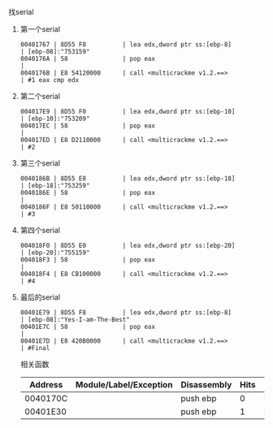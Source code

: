找serial

1. 第一个serial

   ```assembly
   00401767 | 8D55 F8          | lea edx,dword ptr ss:[ebp-8]                  | [ebp-08]:"753159"
   0040176A | 58               | pop eax                                       |
   0040176B | E8 54120000      | call <multicrackme v1.2.==>                   | #1 eax cmp edx
   ```

2. 第二个serial

   ```assembly
   004017E9 | 8D55 F0          | lea edx,dword ptr ss:[ebp-10]                 | [ebp-10]:"753209"
   004017EC | 58               | pop eax                                       |
   004017ED | E8 D2110000      | call <multicrackme v1.2.==>                   | #2
   ```

3. 第三个serial

   ```assembly
   0040186B | 8D55 E8          | lea edx,dword ptr ss:[ebp-18]                 | [ebp-18]:"753259"
   0040186E | 58               | pop eax                                       | 
   0040186F | E8 50110000      | call <multicrackme v1.2.==>                   | #3
   ```

4. 第四个serial

   ```assembly
   004018F0 | 8D55 E0          | lea edx,dword ptr ss:[ebp-20]                 | [ebp-20]:"755159"
   004018F3 | 58               | pop eax                                       | 
   004018F4 | E8 CB100000      | call <multicrackme v1.2.==>                   | #4
   ```

5. 最后的serial

   ```assembly
   00401E79 | 8D55 F8          | lea edx,dword ptr ss:[ebp-8]                   | [ebp-08]:"Yes-I-am-The-Best"
   00401E7C | 58               | pop eax                                        |
   00401E7D | E8 420B0000      | call <multicrackme v1.2.==>                    | #Final
   ```

   相关函数

   | Address  | Module/Label/Exception               | Disassembly | Hits | Summary      |
   | -------- | ------------------------------------ | ----------- | ---- | ------------ |
   | 0040170C | <multicrackme v1.2.exe.Button1Click> | push ebp    | 0    | Button1Click |
   | 00401E30 | <multicrackme v1.2.exe.Edit2Change>  | push ebp    | 1    | Edit2Change  |